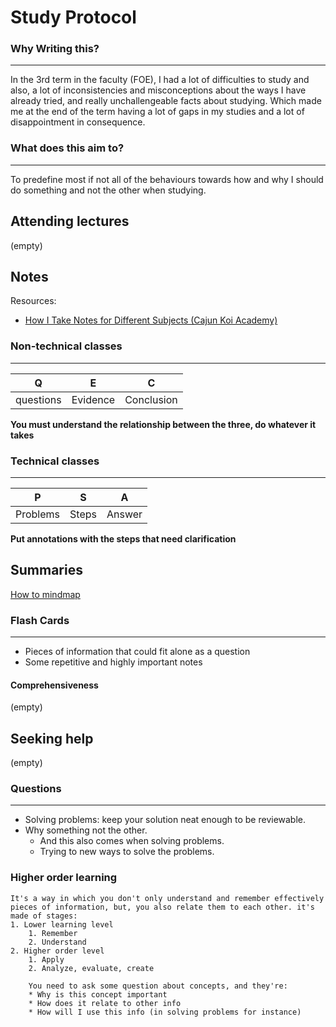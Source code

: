 # Study Protocol

### Why Writing this?
_______________________
In the 3rd term in the faculty (FOE), I had a lot of difficulties to study and also, a lot of inconsistencies and misconceptions about the ways I have already tried, and really unchallengeable facts about studying.
Which made me at the end of the term having a lot of gaps in my studies and a lot of disappointment in consequence.

### What does this aim to?
____________________________
To predefine most if not all of the behaviours towards how and why I should do something and not the other when studying.

## Attending lectures
(empty)

## Notes
Resources:
* [How I Take Notes for Different Subjects (Cajun Koi Academy)](https://www.youtube.com/watch?v=uH2-I43kA7I)

### Non-technical classes
_________________________
| Q | E | C |
|---|---|---|
| questions | Evidence | Conclusion |

**You must understand the relationship between the three, do whatever it takes**

### Technical classes
_____________________
| P | S | A |
|---|---|---|
| Problems | Steps | Answer |

**Put annotations with the steps that need clarification**

## Summaries
[How to mindmap](./mindmapping.md)

### Flash Cards
_______________
* Pieces of information that could fit alone as a question
* Some repetitive and highly important notes

#### Comprehensiveness
(empty)

## Seeking help
(empty)

### Questions
_____________
* Solving problems: keep your solution neat enough to be reviewable.
* Why something not the other.
    * And this also comes when solving problems.
    * Trying to new ways to solve the problems.

### Higher order learning
    It's a way in which you don't only understand and remember effectively pieces of information, but, you also relate them to each other. it's made of stages:
    1. Lower learning level
        1. Remember
        2. Understand
    2. Higher order level
        1. Apply
        2. Analyze, evaluate, create

        You need to ask some question about concepts, and they're:
        * Why is this concept important
        * How does it relate to other info
        * How will I use this info (in solving problems for instance)
